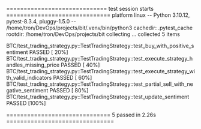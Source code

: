 ============================= test session starts ==============================
platform linux -- Python 3.10.12, pytest-8.3.4, pluggy-1.5.0 -- /home/tron/DevOps/projects/bit/.venv/bin/python3
cachedir: .pytest_cache
rootdir: /home/tron/DevOps/projects/bit
collecting ... collected 5 items

BTC/test_trading_strategy.py::TestTradingStrategy::test_buy_with_positive_sentiment PASSED [ 20%]
BTC/test_trading_strategy.py::TestTradingStrategy::test_execute_strategy_handles_missing_price PASSED [ 40%]
BTC/test_trading_strategy.py::TestTradingStrategy::test_execute_strategy_with_valid_indicators PASSED [ 60%]
BTC/test_trading_strategy.py::TestTradingStrategy::test_partial_sell_with_negative_sentiment PASSED [ 80%]
BTC/test_trading_strategy.py::TestTradingStrategy::test_update_sentiment PASSED [100%]

============================== 5 passed in 2.26s ===============================
